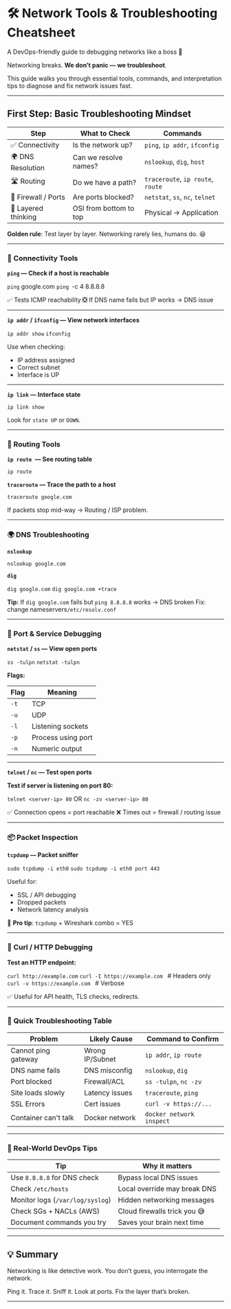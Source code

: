 # 🛠️ Network Tools & Troubleshooting Cheatsheet

A DevOps-friendly guide to debugging networks like a boss 👑

Networking breaks.
**We don’t panic — we troubleshoot**.

This guide walks you through essential tools, commands, and interpretation tips to diagnose and fix network issues fast.

---

## First Step: Basic Troubleshooting Mindset

| Step                | What to Check          | Commands                          |
| ------------------- | ---------------------- | --------------------------------- |
| ✅ Connectivity      | Is the network up?     | `ping`, `ip addr`, `ifconfig`     |
| 🌍 DNS Resolution   | Can we resolve names?  | `nslookup`, `dig`, `host`         |
| 🛣️ Routing         | Do we have a path?     | `traceroute`, `ip route`, `route` |
| 🔏 Firewall / Ports | Are ports blocked?     | `netstat`, `ss`, `nc`, `telnet`   |
| 🧠 Layered thinking | OSI from bottom to top | Physical → Application            |

**Golden rule**: Test layer by layer. Networking rarely lies, humans do. 😆

---

### 📡 Connectivity Tools

**`ping` — Check if a host is reachable**

`ping` google.com
`ping `-c 4 8.8.8.8

✅ Tests ICMP reachability
❎ If DNS name fails but IP works → DNS issue

---

**`ip addr` / `ifconfig` — View network interfaces**

`ip addr show`
`ifconfig`

Use when checking:
- IP address assigned
- Correct subnet
- Interface is UP

---

**`ip link` — Interface state**

`ip link show`

Look for `state UP` or `DOWN`.

---

### 🚏 Routing Tools

**`ip route `— See routing table**

`ip route`

**`traceroute` — Trace the path to a host**

`traceroute google.com`


If packets stop mid-way → Routing / ISP problem.

---


### 🌍 DNS Troubleshooting

**`nslookup`**

`nslookup google.com`

**`dig`**

`dig google.com`
`dig google.com +trace`


**Tip:**
If `dig google.com` fails but `ping 8.8.8.8` works → DNS broken
Fix: change nameservers`/etc/resolv.conf`

---


### 🔌 Port & Service Debugging

**`netstat` / `ss` — View open ports**

`ss -tulpn`
`netstat -tulpn`

**Flags:**

| Flag | Meaning            |
| ---- | ------------------ |
| `-t` | TCP                |
| `-u` | UDP                |
| `-l` | Listening sockets  |
| `-p` | Process using port |
| `-n` | Numeric output     |

---

**`telnet` / `nc` — Test open ports**

**Test if server is listening on port 80:**

`telnet <server-ip> 80`
OR
`nc -zv <server-ip> 80`


✅ Connection opens = port reachable
❌ Times out = firewall / routing issue

---


### 📦 Packet Inspection

**`tcpdump` — Packet sniffer**

`sudo tcpdump -i eth0`
`sudo tcpdump -i eth0 port 443`

Useful for:
-  SSL / API debugging
-  Dropped packets
-  Network latency analysis

🧠 **Pro tip**: `tcpdump` + Wireshark combo =  YES

---


### 🧵 Curl / HTTP Debugging

**Test an HTTP endpoint:**

`curl http://example.com`
`curl -I https://example.com `  # Headers only
`curl -v https://example.com `  # Verbose

✅ Useful for API health, TLS checks, redirects.


---


### 🧭 Quick Troubleshooting Table

| Problem              | Likely Cause    | Command to Confirm       |
| -------------------- | --------------- | ------------------------ |
| Cannot ping gateway  | Wrong IP/Subnet | `ip addr`, `ip route`    |
| DNS name fails       | DNS misconfig   | `nslookup`, `dig`        |
| Port blocked         | Firewall/ACL    | `ss -tulpn`, `nc -zv`    |
| Site loads slowly    | Latency issues  | `traceroute`, `ping`     |
| SSL Errors           | Cert issues     | `curl -v https://...`    |
| Container can't talk | Docker network  | `docker network inspect` |

---


### 🧠 Real-World DevOps Tips
| Tip                              | Why it matters               |
| -------------------------------- | ---------------------------- |
| Use `8.8.8.8` for DNS check      | Bypass local DNS issues      |
| Check `/etc/hosts`               | Local override may break DNS |
| Monitor logs (`/var/log/syslog`) | Hidden networking messages   |
| Check SGs + NACLs (AWS)          | Cloud firewalls trick you 😅 |
| Document commands you try        | Saves your brain next time   |


---


## 💡 Summary

Networking is like detective work.
You don’t guess, you interrogate the network.

Ping it.
Trace it.
Sniff it.
Look at ports.
Fix the layer that’s broken.

---


